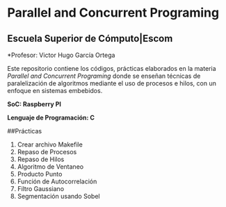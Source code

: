 # Parallel and Concurrent Programing
## Escuela Superior de Cómputo|Escom
*Profesor: Victor Hugo García Ortega

Este repositorio contiene los códigos, prácticas elaborados en la materia *Parallel and Concurrent Programing* donde se enseñan técnicas de paralelización de algoritmos mediante el uso de procesos e hilos, con un enfoque en sistemas embebidos. 

**SoC: Raspberry PI**

**Lenguaje de Programación: C**

##Prácticas
1. Crear archivo Makefile
2. Repaso de Procesos
3. Repaso de Hilos
4. Algoritmo de Ventaneo
5. Producto Punto
6. Función de Autocorrelación
7. Filtro Gaussiano
8. Segmentación usando Sobel
